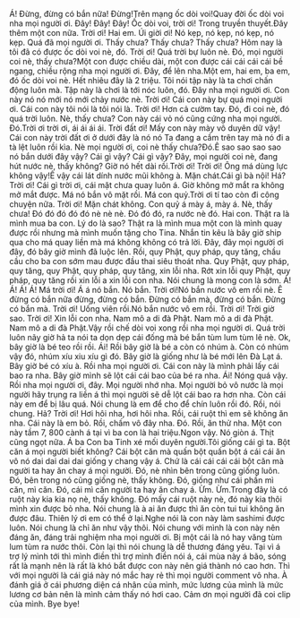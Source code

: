 Á! Đừng, đừng có bắn nữa! Đừng!Trên mạng ốc dòi voi!Quay đời ốc dòi voi nha mọi người ơi. Đây! Đây! Đây! Ốc dòi voi, trời ơi! Trong truyền thuyết.Đây thêm một con nữa. Trời ơi! Hai em. Úi giời ơi! Nó kẹp, nó kẹp, nó kẹp, nó kẹp. Quá đã mọi người ơi. Thấy chưa? Thấy chưa? Thấy chưa? Hôm nay là tôi đã có được ốc dòi voi nè, đó. Trời ơi! Quá trời bự luôn nè. Đó, mọi người coi nè, thấy chưa?Một con được chiều dài, một con được cái cái cái cái bề ngang, chiều rộng nha mọi người ơi. Đây, để lên nha.Một em, hai em, ba em, đó ốc dòi voi nè. Hết nhiêu đây là 2 triệu. Tôi nói tập này là ta chơi chấn động luôn mà. Tập này là chơi là tới nóc luôn, đó. Đây nha mọi người ơi. Con này nó nó mới nó mới chảy nước nè. Trời ơi! Cái con này bự quá mọi người ơi. Cái con này tôi nói là tôi nói là. Trời ơi! Hơn cả cườm tay. Đó, đi coi nè, đó quá trời luôn. Nè, thấy chưa? Con này cái vỏ nó cũng cứng nha mọi người. Đó.Trời ơi trời ơi, ái ái ái ái. Trời đất ơi! Mấy con này mày vô duyên dữ vậy! Cái con này trời đất ơi ở dưới đây là nó nó Ta đang a cầm trên tay mà nó đi a tà lệt luôn rồi kìa. Nè mọi người ơi, coi nè thấy chưa?Đó.Ê sao sao sao sao nó bắn dưới đây vậy? Cái gì vậy? Cái gì vậy? Đây, mọi người coi nè, đang hút nước nè, thấy không? Giờ nó hết dài rồi.Trời ơi! Trời ơi! Ông má dùng lực không vậy!Ê vậy cái lát dính nước mũi không à. Mặn chát.Cái gì bà nội! Há?Trời ơi! Cái gì trời ơi, cái mặt chưa quay luôn á. Giờ không mở mắt ra không mở mắt được. Má nó bắn vô mặt rồi. Má con quỷ.Trời ơi tí tao còn đi công chuyện nữa. Trời ơi! Mặn chát không. Con quỷ á mày á, mày á. Nè, thấy chưa! Đó đó đó đó đó nè nè nè. Đó đó đó, ra nước nè đó. Hai con. Thật ra là mình mua ba con. Lý do là sao? Thật ra là mình mua một con là mình quay được rồi nhưng mà mình muốn tặng cho Tina. Nhắn tin kêu là bây giờ ship qua cho má quay liền mà má không không có trả lời. Đây, đây mọi người ơi đây, đó bây giờ mình đã luộc lên. Rồi, quy Phật, quy pháp, quy tăng, chầu cầu cho ba con sớm mau được đầu thai siêu thoát nha. Quy Phật, quy pháp, quy tăng, quy Phật, quy pháp, quy tăng, xin lỗi nha. Rớt xin lỗi quy Phật, quy pháp, quy tăng rồi xin lỗi a xin lỗi con nha. Nói chung là mong con là sớm. Á! Á! Á! Á! Má trời ơi! Á á nó bắn. Nó bắn. Trời ơi!Nó bắn nước vô em rồi nè. Ê đừng có bắn nữa đừng, đừng có bắn. Đừng có bắn mà, đừng có bắn. Đừng có bắn mà. Trời ơi! Uống viên rồi.Nó bắn nước vô em rồi. Trời ơi! Trời giờ sao. Trời ơi! Xin lỗi con nha. Nam mô a di đà Phật. Nam mô a di đà Phật. Nam mô a di đà Phật.Vậy rồi chế dòi voi xong rồi nha mọi người ơi. Quá trời luôn nãy giờ hả ta nói ta dọn dẹp cái đống mà bé bắn tùm lum tùm lê nè. Ok, bây giờ là bé teo rồi rồi. Ái! Rồi bây giờ là bé a còn có nhúm à. Còn có nhúm vậy đó, nhúm xíu xiu xíu gì đó. Bây giờ là giống như là bé mới lên Đà Lạt á. Bây giờ bé có xíu à. Rồi nha mọi người ơi. Cái con này là mình phải lấy cái bao ra nha. Bây giờ mình sẽ lột cái cái bao của bé ra nha. Ái! Nóng quá vậy. Rồi nha mọi người ơi, đây. Mọi người nhớ nha. Mọi người bỏ vô nước là mọi người hãy trụng ra liền á thì mọi người sẽ dễ lột cái bao ra hơn nha. Còn cái này em để bị lâu quá. Nói chung là em để cho để chín luôn rồi đó. Rồi, nói chung. Hả? Trời ơi! Hơi hôi nha, hơi hôi nha. Rồi, cái ruột thì em sẽ không ăn nha. Cái này là em bỏ. Rồi, chấm vô đây nha. Đó. Rồi, ăn thử nha. Một con này tầm 7, 800 cành á tại vì ba con là hai triệu.Ngon vậy. Nó giòn á. Thịt cũng ngọt nữa. Á ba Con ba Tinh xé mối duyên người.Tôi giống cái gì ta. Bột căn á mọi người biết không? Cái bột căn mà quấn bột quấn bột á cái cái ăn vô nó dai dai dai dai giống y chang vậy á. Chứ là cái cái cái cái bột căn mà người ta hay ăn chay á mọi người. Đó, nè nhìn bên trong cũng giống luôn. Đó, bên trong nó cũng giống nè, thấy không. Đó, giống như cái phần mì căn, mì căn. Đó, cái mì căn người ta hay ăn chay á. Ừm. Ừm.Trong đây là có ruột này kia kia nọ nè, thấy không. Đó mấy cái ruột này nè, đó này kia thôi mình xin được bỏ nha. Nói chung là à ai ăn được thì ăn còn tui tui không ăn được đâu. Thiên lý ơi em có thể ở lại.Nghe nói là con này làm sashimi được luôn. Nói chung là chỉ ăn như vậy thôi. Nói chung với mình là con này nên đáng ăn, đáng trải nghiệm nha mọi người ơi. Bị một cái là nó hay văng tùm lum tùm ra nước thôi. Còn lại thì nói chung là dễ thương đáng yêu. Tại vì á trợ lý mình tới thì mình điền thì trợ mình điền nói á, cái mùa này á bão, sóng rất là mạnh nên là rất là khó bắt được con này nên giá thành nó cao hơn. Thì với mọi người là cái giá này nó mắc hay rẻ thì mọi người comment vô nha. À đánh giá ở cái phương diện cá nhân của mình, mức lương của mình là mức lương cơ bản nên là mình cảm thấy nó hơi cao. Cảm ơn mọi người đã coi clip của mình. Bye bye!